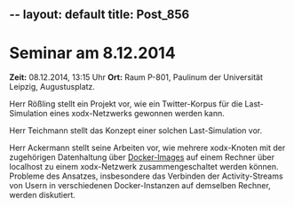 --
layout: default
title: Post_856
---


# Seminar am 8.12.2014

<strong>Zeit:</strong> 08.12.2014, 13:15 Uhr
<strong>Ort:</strong> Raum P-801, Paulinum der Universität Leipzig, Augustusplatz.
<div class="o_forum_message_body">
<div class="clearfix o_scrollblock">

Herr Rößling stellt ein Projekt vor, wie ein Twitter-Korpus für die Last-Simulation eines xodx-Netzwerks gewonnen werden kann.

Herr Teichmann stellt das Konzept einer solchen Last-Simulation vor.

Herr Ackermann stellt seine Arbeiten vor, wie mehrere xodx-Knoten mit der zugehörigen Datenhaltung über <a href="https://www.docker.com/">Docker-Images</a> auf einem Rechner über localhost zu einem xodx-Netzwerk zusammengeschaltet werden können. Probleme des Ansatzes, insbesondere das Verbinden der Activity-Streams von Usern in verschiedenen Docker-Instanzen auf demselben Rechner, werden diskutiert.

</div>
</div>

